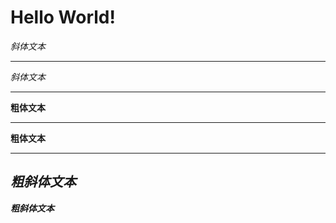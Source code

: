 # Hello World! 


*斜体文本*
***
_斜体文本_
* * *
**粗体文本**
*****
__粗体文本__
- - -
***粗斜体文本***
----------
___粗斜体文本___



































































































































